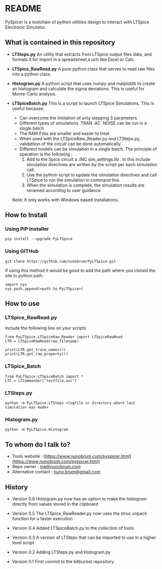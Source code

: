# README #

PySpicer is a toolchain of python utilities design to interact with LTSpice Electronic Simulator.

## What is contained in this repository ##

* __LTSteps.py__ 
An utility that extracts from LTSpice output files data, and formats it for import in a spreadsheet,s uch like Excel or Calc. 

* __LTSpice_RawRead.py__
A pure python class that serves to read raw files into a python class.

* __Histogram.py__
A python script that uses numpy and matplotlib to create an histogram and calculate the sigma deviations. This is useful for Monte-Carlo analysis. 

* __LTSpiceBatch.py__
This is a script to launch LTSpice Simulations. This is useful because:

    - Can overcome the limitation of only stepping 3 parameters
    - Different types of simulations .TRAN .AC .NOISE can be run in a single batch
    - The RAW Files are smaller and easier to treat
    - When used with the LTSpiceRaw_Reader.py and LTSteps.py, validattion of the circuit can be done automatically.
    - Different models can be simulation in a single batch. The principle of operation is the following :
        1. Add to the Spice circuit a .INC sim_settings.lib  . In this include simulation directives are written by the script per each simulation call.
        1. Use the python script to update the simulation directives and call LTSpice to run the simulation in command line.
        1. When the simulation is complete, the simulation results are renamed according to user guidance.

    Note: It only works with Windows based installations.

## How to Install ##

### Using PiP Installer ###

 `pip install --upgrade PyLTSpice`  

### Using GITHub ###

 `git clone https://github.com/nunobrum/PyLTSpice.git`  
 
If using this method it would be good to add the path where you cloned the site to python path.

 `import sys`  
 `sys.path.append(<path to PyLTSpice>)`  

## How to use ##

### LTSpice_RawRead.py ###
Include the following line on your scripts

 `from PyLTSpice.LTSpiceRaw_Reader import LTSpiceRawRead`  
 `LTR = LTSpiceRawRead(raw_filename)`  

 `print(LTR.get_trace_names())`  
 `print(LTR.get_raw_property())`  

### LTSpice_Batch ###

 `from PyLTSpice.LTSpiceBatch import *`  
 `LTC = LTCommander("testfile.asc")`  

### LTSteps.py ###

 `python -m PyLTSpice.LTSteps <logfile or directory where last simulation was made>`

### Histogram.py ###

 `python -m PyLTSpice.Histogram` 

## To whom do I talk to? ##

* Tools website : [https://www.nunobrum.com/pyspicer.html](https://www.nunobrum.com/pyspicer.html)
* Repo owner : [me@nunobrum.com](me@nunobrum.com) 
* Alternative contact : nuno.brum@gmail.com

## History ##
* Version 0.6
Histogram.py now has an option to make the histogram directly from values stored in the clipboard

* Version 0.5
The LTSpice_RawReader.py now uses the struc.unpack function for a faster execution

* Version 0.4
Added LTSpiceBatch.py to the collection of tools

* Version 0.3
A version of LTSteps that can be imported to use in a higher level script 

* Version 0.2
Adding LTSteps.py and Histogram.py

* Version 0.1 
First commit to the bitbucket repository.
